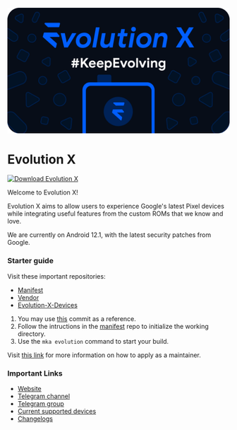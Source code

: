 ![Evolution X](https://github.com/Evolution-X/manifest/raw/ten/EvoBanner.png)

Evolution X
===========

[![Download Evolution X](https://img.shields.io/sourceforge/dt/evolution-x.svg)](https://sourceforge.net/projects/evolution-x/files/latest/download)

Welcome to Evolution X!

Evolution X aims to allow users to experience Google's latest Pixel devices while integrating useful features from the custom ROMs that we know and love.

We are currently on Android 12.1, with the latest security patches from Google.

### Starter guide

Visit these important repositories:

- [Manifest](https://github.com/Evolution-X/manifest)
- [Vendor](https://github.com/Evolution-X/vendor_evolution)
- [Evolution-X-Devices](https://github.com/Evolution-X-Devices)

1. You may use [this](https://github.com/Evolution-X-Devices/device_xiaomi_raphael/commit/16fb4644fcfe3d2d73f27a8ef907451acf6d39e2) commit as a reference.
2. Follow the intructions in the [manifest](https://github.com/Evolution-X/manifest) repo to initialize the working directory.
3. Use the ```mka evolution``` command to start your build.

Visit [this link](https://wiki.evolution-x.org/apply-for-maintainership) for more information on how to apply as a maintainer.

### Important Links

- [Website](https://evolution-x.org)
- [Telegram channel](https://t.me/EvolutionXOfficial)
- [Telegram group](https://t.me/EvolutionX)
- [Current supported devices](https://github.com/Evolution-X-Devices/official_devices/tree/master/builds)
- [Changelogs](https://github.com/Evolution-X-Devices/official_devices/tree/master/changelogs)

